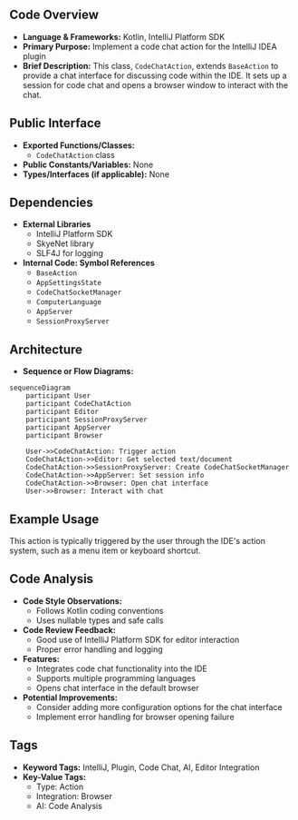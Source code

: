 ## Code Overview
- **Language & Frameworks:** Kotlin, IntelliJ Platform SDK
- **Primary Purpose:** Implement a code chat action for the IntelliJ IDEA plugin
- **Brief Description:** This class, `CodeChatAction`, extends `BaseAction` to provide a chat interface for discussing code within the IDE. It sets up a session for code chat and opens a browser window to interact with the chat.

## Public Interface
- **Exported Functions/Classes:** 
  - `CodeChatAction` class
- **Public Constants/Variables:** None
- **Types/Interfaces (if applicable):** None

## Dependencies
- **External Libraries**
  - IntelliJ Platform SDK
  - SkyeNet library
  - SLF4J for logging
- **Internal Code: Symbol References**
  - `BaseAction`
  - `AppSettingsState`
  - `CodeChatSocketManager`
  - `ComputerLanguage`
  - `AppServer`
  - `SessionProxyServer`

## Architecture
- **Sequence or Flow Diagrams:** 
```mermaid
sequenceDiagram
    participant User
    participant CodeChatAction
    participant Editor
    participant SessionProxyServer
    participant AppServer
    participant Browser

    User->>CodeChatAction: Trigger action
    CodeChatAction->>Editor: Get selected text/document
    CodeChatAction->>SessionProxyServer: Create CodeChatSocketManager
    CodeChatAction->>AppServer: Set session info
    CodeChatAction->>Browser: Open chat interface
    User->>Browser: Interact with chat
```

## Example Usage
This action is typically triggered by the user through the IDE's action system, such as a menu item or keyboard shortcut.

## Code Analysis
- **Code Style Observations:** 
  - Follows Kotlin coding conventions
  - Uses nullable types and safe calls
- **Code Review Feedback:**
  - Good use of IntelliJ Platform SDK for editor interaction
  - Proper error handling and logging
- **Features:**
  - Integrates code chat functionality into the IDE
  - Supports multiple programming languages
  - Opens chat interface in the default browser
- **Potential Improvements:**
  - Consider adding more configuration options for the chat interface
  - Implement error handling for browser opening failure

## Tags
- **Keyword Tags:** IntelliJ, Plugin, Code Chat, AI, Editor Integration
- **Key-Value Tags:**
  - Type: Action
  - Integration: Browser
  - AI: Code Analysis